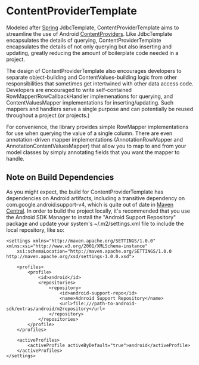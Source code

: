 ContentProviderTemplate
=======================

Modeled after [Spring](http://spring.io/) JdbcTemplate, ContentProviderTemplate aims to streamline the use of Android [ContentProviders](http://developer.android.com/guide/topics/providers/content-providers.html).  Like JdbcTemplate encapsulates the details of querying, ContentProviderTemplate encapsulates the details of not only querying but also inserting and updating, greatly reducing the amount of boilerplate code needed in a project.

The design of ContentProviderTemplate also encourages developers to separate object-building and ContentValues-building logic from other responsibilities that sometimes get intertwined with other data access code.  Developers are encouraged to write self-contained RowMapper/RowCallbackHandler implemenations for querying, and ContentValuesMapper implementations for inserting/updating.  Such mappers and handlers serve a single purpose and can potentially be reused throughout a project (or projects.)

For convenience, the library provides simple RowMapper implementations for use when querying the value of a single column.  There are even annotation-driven mapper implementations (AnnotationRowMapper and AnnotationContentValuesMapper) that allow you to map to and from your model classes by simply annotating fields that you want the mapper to handle.

Note on Build Dependencies
--------------------------

As you might expect, the build for ContentProviderTemplate has dependencies on Android artifacts, including a transitive dependency on com.google.android:support-v4, which is quite out of date in [Maven Central](http://search.maven.org/#search%7Cga%7C1%7Cg%3A%22com.google.android%22).  In order to build the project locally, it's recommended that you use the Android SDK Manager to install the "Android Support Repository" package and update your system's ~/.m2/settings.xml file to include the local repository, like so:

    <settings xmlns="http://maven.apache.org/SETTINGS/1.0.0" xmlns:xsi="http://www.w3.org/2001/XMLSchema-instance"
        xsi:schemaLocation="http://maven.apache.org/SETTINGS/1.0.0 http://maven.apache.org/xsd/settings-1.0.0.xsd">

        <profiles>
            <profile>
                <id>android</id>
                <repositories>
                    <repository>
                        <id>android-support-repo</id>
                        <name>Adnroid Support Repository</name>
                        <url>file:///path-to-android-sdk/extras/android/m2repository</url>
                    </repository>
                </repositories>
            </profile>
        </profiles>

        <activeProfiles>
            <activeProfile activeByDefault="true">android</activeProfile>
        </activeProfiles>
    </settings>
